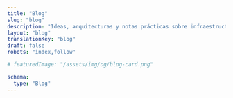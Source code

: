 ```yaml
---
title: "Blog"
slug: "blog"
description: "Ideas, arquitecturas y notas prácticas sobre infraestructura TI, DevOps y automatización."
layout: "blog"
translationKey: "blog"
draft: false
robots: "index,follow"

# featuredImage: "/assets/img/og/blog-card.png"

schema:
  type: "Blog"
---
```

